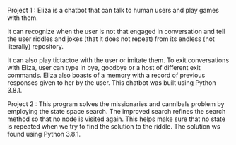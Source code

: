 Project 1 : Eliza is a chatbot that can talk to human users and play games with them.

It can recognize when the user is not that engaged in conversation and tell the user 
riddles and jokes
(that it does not repeat) from its endless (not literally) repository.

It can also play tictactoe with the user or imitate them.
To exit conversations with Eliza, 
user can type in bye, goodbye or a host of different exit commands.
Eliza also boasts of a 
memory with a record of previous responses given to her by the user.
This chatbot was built using Python 3.8.1.


Project 2 : This program solves the missionaries and cannibals problem by employing the state space search. 
The improved search refines the search method so that no node is visited again. This helps make sure that no 
state is repeated when we try to find the solution to the riddle. The solution ws found using Python 3.8.1. 